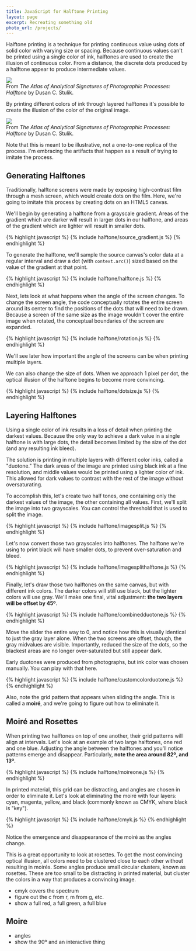 ```yaml
---
title: JavaScript for Halftone Printing
layout: page
excerpt: Recreating something old
photo_url: /projects/
---
```


Halftone printing is a technique for printing continuous value using dots of solid color with varying size or spacing. Because continuous values can't be printed using a single color of ink, halftones are used to create the illusion of continuous color. From a distance, the discrete dots produced by a halftone appear to produce intermediate values.

<div class="image-feature">
  <img src="/projects/halftone/gradient.png" style="max-width: 400px">
  <div class="caption">From <i>The Atlas of Analytical Signatures of Photographic Processes: Halftone</i> by Dusan C. Stulik.</div>
</div>

By printing different colors of ink through layered halftones it's possible to create the illusion of the color of the original image.

<div class="image-feature">
  <img src="/projects/halftone/color.png" style="max-width: 400px">
  <div class="caption">From <i>The Atlas of Analytical Signatures of Photographic Processes: Halftone</i> by Dusan C. Stulik.</div>
</div>

Note that this is meant to be illustrative, not a one-to-one replica of the process. I'm embracing the artifacts that happen as a result of trying to imitate the process.

## Generating Halftones

Traditionally, halftone screens were made by exposing high-contrast film through a mesh screen, which would create dots on the film. Here, we're going to imitate this process by creating dots on an HTML5 canvas.

We'll begin by generating a halftone from a grayscale gradient. Areas of the gradient which are darker will result in larger dots in our halftone, and areas of the gradient which are lighter will result in smaller dots.

<div class="snippet">
{% highlight javascript %}
{% include halftone/source_gradient.js %}
{% endhighlight %}
    <div class="canvas-container">
        <script>
            {% include halftone/source_gradient.js %}
        </script>
    </div>
</div>

To generate the halftone, we'll sample the source canvas's color data at a regular interval and draw a dot (with `context.arc()`) sized based on the value of the gradient at that point.

<div class="snippet">
{% highlight javascript %}
{% include halftone/halftone.js %}
{% endhighlight %}
    <div class="canvas-container">
    <script>
        {% include halftone/halftone.js %}
    </script>
    </div>
</div>

Next, lets look at what happens when the angle of the screen changes.
To change the screen angle, the code conceptually rotates the entire screen around its center to find the positions of the dots that will need to be drawn. Because a screen of the same size as the image wouldn't cover the entire image when rotated, the conceptual boundaries of the screen are expanded.

<div class="snippet">
{% highlight javascript %}
{% include halftone/rotation.js %}
{% endhighlight %}
    <div class="canvas-container">
    <script>
        {% include halftone/rotation.js %}
    </script>
    </div>
</div>

We'll see later how important the angle of the screens can be when printing multiple layers.

We can also change the size of dots. When we approach 1 pixel per dot, the optical illusion of the halftone begins to become more convincing.

<div class="snippet">
{% highlight javascript %}
{% include halftone/dotsize.js %}
{% endhighlight %}
    <div class="canvas-container">
    <script>
        {% include halftone/dotsize.js %}
    </script>
    </div>
</div>

## Layering Halftones

Using a single color of ink results in a loss of detail when printing the darkest values. Because the only way to achieve a dark value in a single halftone is with large dots, the detail becomes limited by the size of the dot (and any resulting ink bleed).

The solution is printing in multiple layers with different color inks, called a "duotone." The dark areas of the image are printed using black ink at a fine resolution, and middle values would be printed using a lighter color of ink. This allowed for dark values to contrast with the rest of the image without oversaturating.

To accomplish this, let's create two half tones, one containing only the darkest values of the image, the other containing all values. First, we'll split the image into two grayscales. You can control the threshold that is used to split the image.

<div class="snippet">
{% highlight javascript %}
{% include halftone/imagesplit.js %}
{% endhighlight %}
    <div class="canvas-container">
    <script>
        {% include halftone/imagesplit.js %}
    </script>
    </div>
</div>

Let's now convert those two grayscales into halftones. The halftone we're using to print black will have smaller dots, to prevent over-saturation and bleed.

<div class="snippet">
{% highlight javascript %}
{% include halftone/imagesplithalftone.js %}
{% endhighlight %}
    <div class="canvas-container">
    <script>
        {% include halftone/imagesplithalftone.js %}
    </script>
    </div>
</div>

Finally, let's draw those two halftones on the same canvas, but with different ink colors. The darker colors will still use black, but the lighter colors will use gray. We'll make one final, vital adjustment: **the two layers will be offset by 45º**.

<div class="snippet">
{% highlight javascript %}
{% include halftone/combinedduotone.js %}
{% endhighlight %}
    <div class="canvas-container">
    <script>
        {% include halftone/combinedduotone.js %}
    </script>
    </div>
</div>

Move the slider the entire way to 0, and notice how this is visually identical to just the gray layer alone. When the two screens are offset, though, the gray midvalues are visible. Importantly, reduced the size of the dots, so the blackest areas are no longer over-saturated but still appear dark.

Early duotones were produced from photographs, but ink color was chosen manually. You can play with that here.


<div class="snippet">
{% highlight javascript %}
{% include halftone/customcolorduotone.js %}
{% endhighlight %}
    <div class="canvas-container">
    <script>
        {% include halftone/customcolorduotone.js %}
    </script>
    </div>
</div>

Also, note the grid pattern that appears when sliding the angle. This is called a **moiré**, and we're going to figure out how to eliminate it.

## Moiré and Rosettes

When printing two halftones on top of one another, their grid patterns will align at intervals.
Let's look at an example of two large halftones, one red and one blue. Adjusting the angle between the halftones and you'll notice patterns emerge and disappear. Particularly, **note the area around 82º, and 13º**.

<div class="snippet">
{% highlight javascript %}
{% include halftone/moireone.js %}
{% endhighlight %}
    <div class="canvas-container">
    <script>
        {% include halftone/moireone.js %}
    </script>
    </div>
</div>

In printed material, this grid can be distracting, and angles are chosen in order to eliminate it.
Let's look at eliminating the moiré with four layers: cyan, magenta, yellow, and black (commonly known as CMYK, where black is "key").

<div class="snippet">
{% highlight javascript %}
{% include halftone/cmyk.js %}
{% endhighlight %}
    <div class="canvas-container">
    <script>
        {% include halftone/cmyk.js %}
    </script>
    </div>
</div>

Notice the emergence and disappearance of the moiré as the angles change.

This is a great opportunity to look at rosettes. To get the most convincing optical illusion, all colors need to be clustered close to each other without resulting in moirés. Some angles produce small circular clusters, known as rosettes. These are too small to be distracting in printed material, but cluster the colors in a way that produces a convincing image.

- cmyk covers the spectrum
- figure out the c from r, m from g, etc.
- show a full red, a full green, a full blue

## Moire

- angles
- show the 90º and an interactive thing

<style>
    .snippet {
        display: flex;
        align-items: center;

    }
    .snippet figure {
        overflow: auto;
        max-height: 400px;
    }

    .canvas-container {
        display: flex;
        flex-flow: column;
    }
</style>
